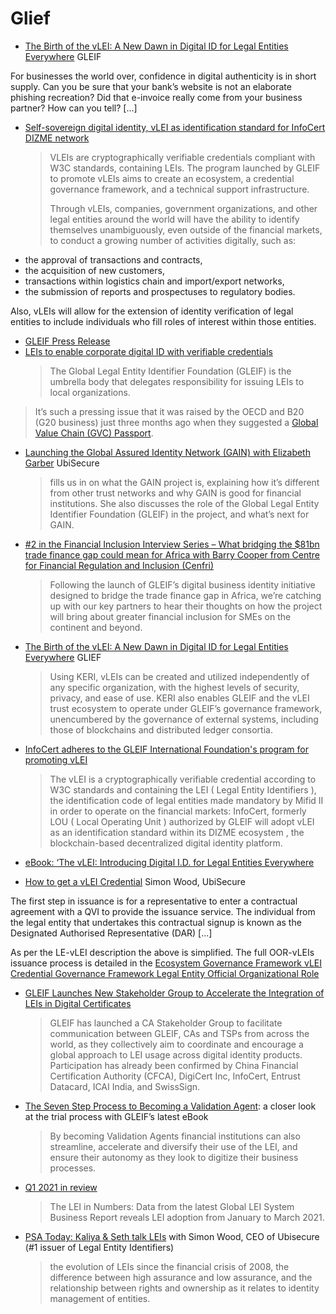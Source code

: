 # Glief

* [The Birth of the vLEI: A New Dawn in Digital ID for Legal Entities Everywhere](https://www.gleif.org/en/newsroom/blog/the-birth-of-the-vlei-a-new-dawn-in-digital-id-for-legal-entities-everywhere) GLEIF

For businesses the world over, confidence in digital authenticity is in short supply. Can you be sure that your bank’s website is not an elaborate phishing recreation? Did that e-invoice really come from your business partner? How can you tell? [...]
* [Self-sovereign digital identity, vLEI as identification standard for InfoCert DIZME network](https://www.digitalfuturemagazine.com/2021/01/27/self-sovereign-digital-identity-vlei-as-identification-standard-for-infocert-dizme-network/)
  > VLEIs are cryptographically verifiable credentials compliant with W3C standards, containing LEIs. The program launched by GLEIF to promote vLEIs aims to create an ecosystem, a credential governance framework, and a technical support infrastructure.
  > 
  > Through vLEIs, companies, government organizations, and other legal entities around the world will have the ability to identify themselves unambiguously, even outside of the financial markets, to conduct a growing number of activities digitally, such as:

- the approval of transactions and contracts,
- the acquisition of new customers,
- transactions within logistics chain and import/export networks,
- the submission of reports and prospectuses to regulatory bodies.

Also, vLEIs will allow for the extension of identity verification of legal entities to include individuals who fill roles of interest within those entities.

* [GLEIF Press Release](https://www.gleif.org/en/newsroom/press-releases/gleif-advances-digital-trust-and-identity-for-legal-entities-globally)
* [LEIs to enable corporate digital ID with verifiable credentials](https://www.ledgerinsights.com/lei-corporate-digital-identity-verifiable-credentials-did/)
  > The Global Legal Entity Identifier Foundation (GLEIF) is the umbrella body that delegates responsibility for issuing LEIs to local organizations.
> 
> It’s such a pressing issue that it was raised by the OECD and B20 (G20 business) just three months ago when they suggested a [Global Value Chain (GVC) Passport](https://www.ledgerinsights.com/oecd-saudi-blockchain-business-passport-financial-compliance/).


* [Launching the Global Assured Identity Network (GAIN) with Elizabeth Garber](https://www.ubisecure.com/podcast/global-assured-identity-network-gain-elizabeth-garber/) UbiSecure
  > fills us in on what the GAIN project is, explaining how it’s different from other trust networks and why GAIN is good for financial institutions. She also discusses the role of the Global Legal Entity Identifier Foundation (GLEIF) in the project, and what’s next for GAIN.
* [#2 in the Financial Inclusion Interview Series – What bridging the $81bn trade finance gap could mean for Africa with Barry Cooper from Centre for Financial Regulation and Inclusion (Cenfri)](https://www.gleif.org/en/newsroom/blog/number-2-in-the-financial-inclusion-interview-series-what-bridging-the-81bn-trade-finance-gap-could-mean-for-africa-with-barry-cooper-from-centre-for-financial-regulation-and-inclusion-cenfri)
  > Following the launch of GLEIF’s digital business identity initiative designed to bridge the trade finance gap in Africa, we’re catching up with our key partners to hear their thoughts on how the project will bring about greater financial inclusion for SMEs on the continent and beyond.
* [The Birth of the vLEI: A New Dawn in Digital ID for Legal Entities Everywhere](https://www.gleif.org/en/newsroom/blog/the-birth-of-the-vlei-a-new-dawn-in-digital-id-for-legal-entities-everywhere) GLIEF
  > Using KERI, vLEIs can be created and utilized independently of any specific organization, with the highest levels of security, privacy, and ease of use. KERI also enables GLEIF and the vLEI trust ecosystem to operate under GLEIF’s governance framework, unencumbered by the governance of external systems, including those of blockchains and distributed ledger consortia.
* [InfoCert adheres to the GLEIF International Foundation's program for promoting vLEI](https://translate.google.com/translate?sl=auto&tl=en&u=https://www.datamanager.it/2020/12/infocert-aderisce-al-programma-della-fondazione-internazionale-gleif-per-la-promozione-del-vlei/)
  > The vLEI is a cryptographically verifiable credential according to W3C standards and containing the LEI ( Legal Entity Identifiers ), the identification code of legal entities made mandatory by Mifid II in order to operate on the financial markets: InfoCert, formerly LOU ( Local Operating Unit ) authorized by GLEIF will adopt vLEI as an identification standard within its DIZME ecosystem , the blockchain-based decentralized digital identity platform.

* [eBook: ‘The vLEI: Introducing Digital I.D. for Legal Entities Everywhere](https://www.gleif.org/en/lei-solutions/gleifs-digital-strategy-for-the-lei/introducing-the-verifiable-lei-vlei/gleif-ebook-the-vlei-introducing-digital-i-d-for-legal-entities-everywhere)
* [How to get a vLEI Credential](https://www.ubisecure.com/legal-entity-identifier-lei/how-to-get-a-vlei-credential/) Simon Wood, UbiSecure

The first step in issuance is for a representative to enter a contractual agreement with a QVI to provide the issuance service. The individual from the legal entity that undertakes this contractual signup is known as the Designated Authorised Representative (DAR) [...]

As per the LE-vLEI description the above is simplified. The full OOR-vLEIs issuance process is detailed in the [Ecosystem Governance Framework vLEI Credential Governance Framework Legal Entity Official Organizational Role](https://www.gleif.org/vlei/introducing-the-vlei-ecosystem-governance-framework/2022-02-07_legal-entity-vlei-credential-gf-draft-publication_v0.9-draft.pdf)

* [GLEIF Launches New Stakeholder Group to Accelerate the Integration of LEIs in Digital Certificates](https://infocert.digital/gleif-launches-new-stakeholder-group-to-accelerate-the-integration-of-leis-in-digital-certificates/)
  > GLEIF has launched a CA Stakeholder Group to facilitate communication between GLEIF, CAs and TSPs from across the world, as they collectively aim to coordinate and encourage a global approach to LEI usage across digital identity products. Participation has already been confirmed by China Financial Certification Authority (CFCA), DigiCert Inc, InfoCert, Entrust Datacard, ICAI India, and SwissSign.

* [The Seven Step Process to Becoming a Validation Agent](https://www.gleif.org/en/newsroom/blog/the-seven-step-process-to-becoming-a-validation-agent): a closer look at the trial process with GLEIF’s latest eBook
  > By becoming Validation Agents financial institutions can also streamline, accelerate and diversify their use of the LEI, and ensure their autonomy as they look to digitize their business processes.
* [Q1 2021 in review](https://www.gleif.org/en/newsroom/blog/q1-2021-in-review-the-lei-in-numbers)
  > The LEI in Numbers: Data from the latest Global LEI System Business Report reveals LEI adoption from January to March 2021.
* [PSA Today: Kaliya & Seth talk LEIs](https://anchor.fm/psatoday/episodes/PSA-Today-34-Kaliya--Seth-talk-LEIs-Legal-Entity-Identifiers-with-Simon-Wood--CEO-of-Ubisecure-eqia74)
with Simon Wood, CEO of Ubisecure (#1 issuer of Legal Entity Identifiers)
  > the evolution of LEIs since the financial crisis of 2008, the difference between high assurance and low assurance, and the relationship between rights and ownership as it relates to identity management of entities.
